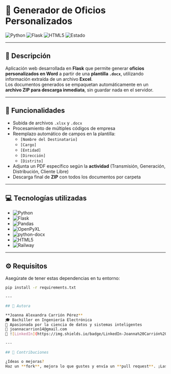 # 📨 Generador de Oficios Personalizados

![Python](https://img.shields.io/badge/Python-3.10+-blue?style=flat&logo=python)
![Flask](https://img.shields.io/badge/Flask-App-lightgrey?style=flat&logo=flask)
![HTML5](https://img.shields.io/badge/HTML5-Bootstrap-orange?style=flat&logo=html5)
![Estado](https://img.shields.io/badge/Deploy-Railway-green?style=flat&logo=railway)

---

## 📝 Descripción

Aplicación web desarrollada en **Flask** que permite generar **oficios personalizados en Word** a partir de una **plantilla `.docx`**, utilizando información extraída de un archivo **Excel**.  
Los documentos generados se empaquetan automáticamente en un **archivo ZIP para descarga inmediata**, sin guardar nada en el servidor.

---

## 🎯 Funcionalidades

- Subida de archivos `.xlsx` y `.docx`
- Procesamiento de múltiples códigos de empresa
- Reemplazo automático de campos en la plantilla:
  - `[Nombre del Destinatario]`
  - `[Cargo]`
  - `[Entidad]`
  - `[Dirección]`
  - `[Distrito]`
- Adjunta un PDF específico según la **actividad** (Transmisión, Generación, Distribución, Cliente Libre)
- Descarga final de **ZIP** con todos los documentos por carpeta

---

## 💻 Tecnologías utilizadas

- ![Python](https://img.shields.io/badge/Python-3.10+-blue?style=flat&logo=python)  
- ![Flask](https://img.shields.io/badge/Flask-Web_App-black?style=flat&logo=flask)  
- ![Pandas](https://img.shields.io/badge/Pandas-Data--Processing-purple?style=flat&logo=pandas)  
- ![OpenPyXL](https://img.shields.io/badge/OpenPyXL-Excel_Reader-yellowgreen?style=flat)  
- ![python-docx](https://img.shields.io/badge/python--docx-Word_Generator-blueviolet?style=flat)  
- ![HTML5](https://img.shields.io/badge/HTML5-+Bootstrap-orange?style=flat&logo=html5)  
- ![Railway](https://img.shields.io/badge/Deploy-Railway-green?style=flat&logo=railway)

---

## ⚙️ Requisitos

Asegúrate de tener estas dependencias en tu entorno:

```bash
pip install -r requirements.txt

---

## 👤 Autora

**Joanna Alexandra Carrión Pérez**  
🎓 Bachiller en Ingeniería Electrónica  
🚀 Apasionada por la ciencia de datos y sistemas inteligentes  
📧 joannacarrion14@gmail.com  
🔗 ![LinkedIn](https://img.shields.io/badge/LinkedIn-Joanna%20Carrión%20Pérez-blue?style=flat&logo=linkedin) [LinkedIn](https://www.linkedin.com/in/joanna-carrion-perez/)

---

## 🧩 Contribuciones

¿Ideas o mejoras?  
Haz un **fork**, mejora lo que gustes y envía un **pull request**. ¡Las contribuciones son bienvenidas! 

